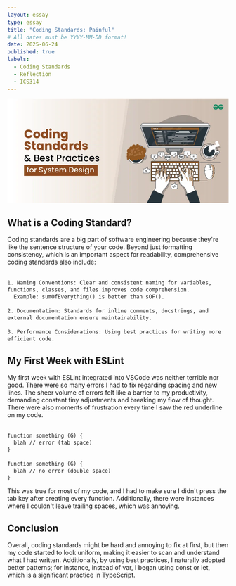 ```yaml
---
layout: essay
type: essay
title: "Coding Standards: Painful"
# All dates must be YYYY-MM-DD format!
date: 2025-06-24
published: true
labels:
  - Coding Standards
  - Reflection
  - ICS314
---
```


<img class="img-fluid" src="../img/coding_standards.jpeg">

## What is a Coding Standard?

Coding standards are a big part of software engineering because they're like the sentence structure of your code. Beyond just formatting consistency, which is an important aspect for readability, comprehensive coding standards also include:

```

1. Naming Conventions: Clear and consistent naming for variables, functions, classes, and files improves code comprehension.
  Example: sumOfEverything() is better than sOF().

2. Documentation: Standards for inline comments, docstrings, and external documentation ensure maintainability.

3. Performance Considerations: Using best practices for writing more efficient code.

```


## My First Week with ESLint

My first week with ESLint integrated into VSCode was neither terrible nor good. There were so many errors I had to fix regarding spacing and new lines. The sheer volume of errors felt like a barrier to my productivity, demanding constant tiny adjustments and breaking my flow of thought. There were also moments of frustration every time I saw the red underline on my code.

```

function something (G) {
  blah // error (tab space)
}

function something (G) {
  blah // no error (double space)
}

```

This was true for most of my code, and I had to make sure I didn't press the tab key after creating every function. Additionally, there were instances where I couldn't leave trailing spaces, which was annoying.
 
## Conclusion

Overall, coding standards might be hard and annoying to fix at first, but then my code started to look uniform, making it easier to scan and understand what I had written. Additionally, by using best practices, I naturally adopted better patterns; for instance, instead of var, I began using const or let, which is a significant practice in TypeScript.
